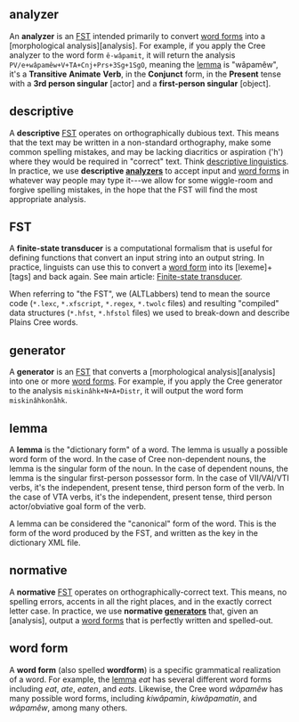 analyzer
--------

[analyzer]: #analyzer
[analyzers]: #analyzer

An **analyzer** is an [FST] intended primarily to convert
[word forms] into a [morphological analysis][analysis]. For example,
if you apply the Cree analyzer to the word form `ê-wâpamit`, it will
return the analysis `PV/e+wâpamêw+V+TA+Cnj+Prs+3Sg+1SgO`, meaning
the [lemma] is "wâpamêw", it\'s a **Transitive** **Animate**
**Verb**, in the **Conjunct** form, in the **Present** tense with
a **3rd person singular** [actor] and a **first-person singular**
[object].

descriptive
-----------

[descriptive]: #descriptive

A **descriptive** [FST] operates on orthographically dubious text.
This means that the text may be written in a non-standard
orthography, make some common spelling mistakes, and may be lacking
diacritics or aspiration ('h') where they would be required in
"correct" text. Think [descriptive linguistics](https://en.wikipedia.org/wiki/Linguistic_description).
In practice, we use **descriptive [analyzers][]** to accept input and
[word forms][] in whatever way people may type it---we allow for some
wiggle-room and forgive spelling mistakes, in the hope that the FST
will find the most appropriate analysis.

FST
---

[FST]: #FST

A **finite-state transducer** is a computational formalism that is
useful for defining functions that convert an input string into an
output string. In practice, linguists can use this to convert
a [word form][] into its [lexeme]+[tags] and back again. See main
article: [Finite-state transducer].

When referring to "the FST", we (ALTLabbers) tend to mean the source
code (`*.lexc`, `*.xfscript`, `*.regex`, `*.twolc` files) and resulting
"compiled" data structures (`*.hfst`, `*.hfstol` files) we used to
break-down and describe Plains Cree words.


generator
---------

[generator]: #generator
[generators]: #generator

A **generator** is an [FST] that converts a
[morphological analysis][analysis] into one or more [word forms]. For
example, if you apply the Cree generator to the analysis
`miskinâhk+N+A+Distr`, it will output the word form `miskinâhkonâhk`.

lemma
--------

[lemma]: #lemma

A **lemma** is the "dictionary form" of a word. The lemma is usually
a possible word form of the word. In the case of Cree non-dependent
nouns, the lemma is the singular form of the noun. In the case of
dependent nouns, the lemma is the singular first-person possessor form.
In the case of VII/VAI/VTI verbs, it's the independent, present tense,
third person form of the verb. In the case of VTA verbs, it's the
independent, present tense, third person actor/obviative goal form of
the verb.

A lemma can be considered the "canonical" form of the word. This is the
form of the word produced by the FST, and written as the key in the
dictionary XML file.

normative
---------

[normative]: #normative

A **normative** [FST] operates on orthographically-correct text.
This means, no spelling errors, accents in all the right places, and
in the exactly correct letter case. In practice, we use **normative
[generators]** that, given an [analysis], output a [word forms] that
is perfectly written and spelled-out.

word form
---------

[word form]: #word-form
[word forms]: #word-form

A **word form** (also spelled **wordform**) is a specific grammatical
realization of a word. For example, the [lemma][] *eat* has several
different word forms including *eat*, *ate*, *eaten*, and *eats*.
Likewise, the Cree word *wâpamêw* has many possible word forms, including
*kiwâpamin*, *kiwâpamatin*, and *wâpamêw*, among many others.

<!-- -->

[Finite-state transducer]: ./finite-state-transducer.md
